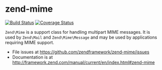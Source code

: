 # zend-mime

[![Build Status](https://secure.travis-ci.org/zendframework/zend-mime.svg?branch=master)](https://secure.travis-ci.org/zendframework/zend-mime)
[![Coverage Status](https://coveralls.io/repos/zendframework/zend-mime/badge.svg?branch=master)](https://coveralls.io/r/zendframework/zend-mime)

`Zend\Mime` is a support class for handling multipart MIME messages. It is used
by `Zend\Mail` and `Zend\Mime\Message` and may be used by applications requiring
MIME support.


- File issues at https://github.com/zendframework/zend-mime/issues
- Documentation is at http://framework.zend.com/manual/current/en/index.html#zend-mime
